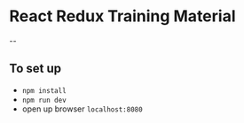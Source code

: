# React Redux Training Material
--

## To set up
- `npm install`
- `npm run dev`
- open up browser `localhost:8080`

